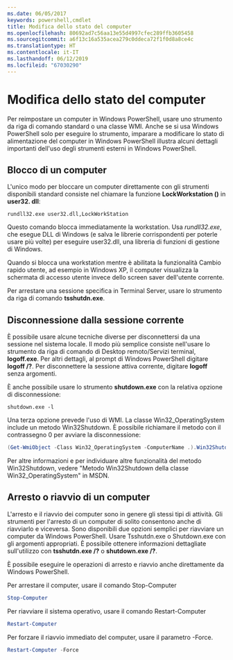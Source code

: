 ```yaml
---
ms.date: 06/05/2017
keywords: powershell,cmdlet
title: Modifica dello stato del computer
ms.openlocfilehash: 80692ad7c56aa13e55d4997cfec289ffb3605458
ms.sourcegitcommit: a6f13c16a535acea279c0ddeca72f1f0d8a8ce4c
ms.translationtype: HT
ms.contentlocale: it-IT
ms.lasthandoff: 06/12/2019
ms.locfileid: "67030290"
---
```

# <a name="changing-computer-state"></a>Modifica dello stato del computer

Per reimpostare un computer in Windows PowerShell, usare uno strumento da riga di comando standard o una classe WMI. Anche se si usa Windows PowerShell solo per eseguire lo strumento, imparare a modificare lo stato di alimentazione del computer in Windows PowerShell illustra alcuni dettagli importanti dell'uso degli strumenti esterni in Windows PowerShell.

## <a name="locking-a-computer"></a>Blocco di un computer

L'unico modo per bloccare un computer direttamente con gli strumenti disponibili standard consiste nel chiamare la funzione **LockWorkstation ()** in **user32. dll**:

```
rundll32.exe user32.dll,LockWorkStation
```

Questo comando blocca immediatamente la workstation. Usa *rundll32.exe*, che esegue DLL di Windows (e salva le librerie corrispondenti per poterle usare più volte) per eseguire user32.dll, una libreria di funzioni di gestione di Windows.

Quando si blocca una workstation mentre è abilitata la funzionalità Cambio rapido utente, ad esempio in Windows XP, il computer visualizza la schermata di accesso utente invece dello screen saver dell'utente corrente.

Per arrestare una sessione specifica in Terminal Server, usare lo strumento da riga di comando **tsshutdn.exe**.

## <a name="logging-off-the-current-session"></a>Disconnessione dalla sessione corrente

È possibile usare alcune tecniche diverse per disconnettersi da una sessione nel sistema locale. Il modo più semplice consiste nell'usare lo strumento da riga di comando di Desktop remoto/Servizi terminal, **logoff.exe**. Per altri dettagli, al prompt di Windows PowerShell digitare **logoff /?**. Per disconnettere la sessione attiva corrente, digitare **logoff** senza argomenti.

È anche possibile usare lo strumento **shutdown.exe** con la relativa opzione di disconnessione:

```
shutdown.exe -l
```

Una terza opzione prevede l'uso di WMI. La classe Win32_OperatingSystem include un metodo Win32Shutdown. È possibile richiamare il metodo con il contrassegno 0 per avviare la disconnessione:

```powershell
(Get-WmiObject -Class Win32_OperatingSystem -ComputerName .).Win32Shutdown(0)
```

Per altre informazioni e per individuare altre funzionalità del metodo Win32Shutdown, vedere "Metodo Win32Shutdown della classe Win32_OperatingSystem" in MSDN.

## <a name="shutting-down-or-restarting-a-computer"></a>Arresto o riavvio di un computer

L'arresto e il riavvio dei computer sono in genere gli stessi tipi di attività. Gli strumenti per l'arresto di un computer di solito consentono anche di riavviarlo e viceversa. Sono disponibili due opzioni semplici per riavviare un computer da Windows PowerShell. Usare Tsshutdn.exe o Shutdown.exe con gli argomenti appropriati. È possibile ottenere informazioni dettagliate sull'utilizzo con **tsshutdn.exe /?** o **shutdown.exe /?**.

È possibile eseguire le operazioni di arresto e riavvio anche direttamente da Windows PowerShell.

Per arrestare il computer, usare il comando Stop-Computer

```powershell
Stop-Computer
```

Per riavviare il sistema operativo, usare il comando Restart-Computer

```powershell
Restart-Computer
```

Per forzare il riavvio immediato del computer, usare il parametro -Force.

```powershell
Restart-Computer -Force
```

